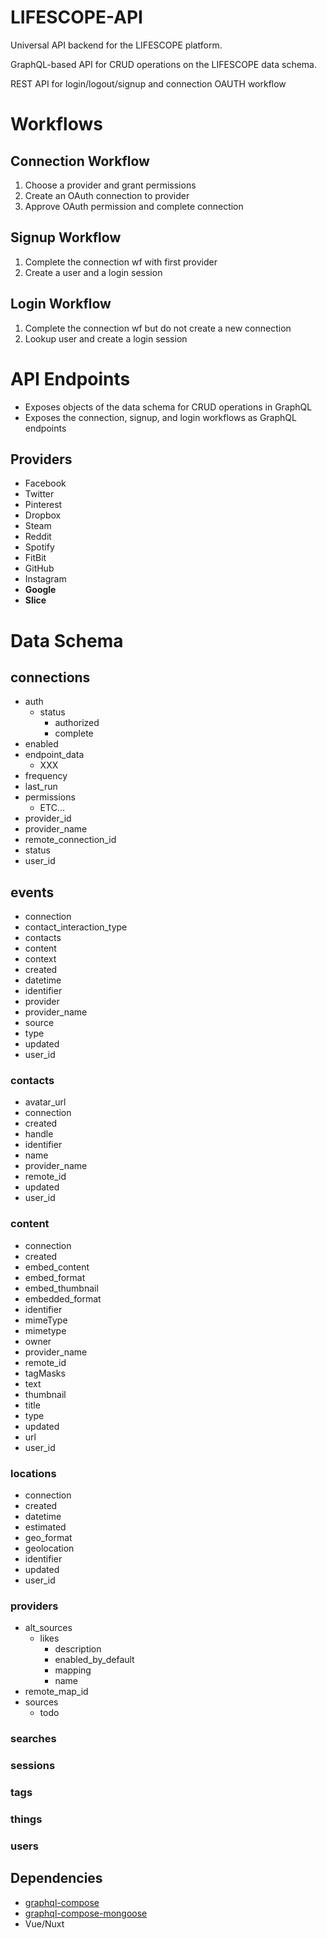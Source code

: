 # LIFESCOPE-API

Universal API backend for the LIFESCOPE platform.

GraphQL-based API for CRUD operations on the LIFESCOPE data schema. 

REST API for login/logout/signup and connection OAUTH workflow

# Workflows

## Connection Workflow
 1. Choose a provider and grant permissions
 2. Create an OAuth connection to provider
 3. Approve OAuth permission and complete connection

## Signup Workflow
1. Complete the connection wf with first provider
2. Create a user and a login session

## Login Workflow
1. Complete the connection wf but do not create a new connection
2. Lookup user and create a login session

# API Endpoints
* Exposes objects of the data schema for CRUD operations in GraphQL
* Exposes the connection, signup, and login workflows as GraphQL endpoints

## Providers

* Facebook
* Twitter
* Pinterest
* Dropbox
* Steam
* Reddit
* Spotify
* FitBit
* GitHub
* Instagram
* **Google**
* **Slice**

# Data Schema

## connections
  * auth
    * status
      * authorized
      * complete
 * enabled
 * endpoint_data
   * XXX
  * frequency
  * last_run
  * permissions
    * ETC...
* provider_id
* provider_name
* remote_connection_id
* status
* user_id

## events

* connection
* contact_interaction_type
* contacts
* content
* context
* created
* datetime
* identifier
* provider
* provider_name
* source
* type
* updated
* user_id

### contacts
* avatar_url
* connection
* created
* handle
* identifier
* name
* provider_name
* remote_id
* updated
* user_id

### content
* connection
* created
* embed_content
* embed_format
* embed_thumbnail
* embedded_format
* identifier
* mimeType
* mimetype
* owner
* provider_name
* remote_id
* tagMasks
* text
* thumbnail
* title
* type
* updated
* url
* user_id


### locations
* connection
* created
* datetime
* estimated
* geo_format
* geolocation
* identifier
* updated
* user_id

### providers
* alt_sources
  * likes
    * description
    * enabled_by_default
    * mapping
    * name
* remote_map_id
* sources
  * todo 

### searches
### sessions
### tags
### things
### users

## Dependencies
* [graphql-compose](https://github.com/graphql-compose/graphql-compose)
* [graphql-compose-mongoose](https://github.com/graphql-compose/graphql-compose-mongoose)
* Vue/Nuxt
<!--stackedit_data:
eyJoaXN0b3J5IjpbLTM1NjQ3ODI4XX0=
-->